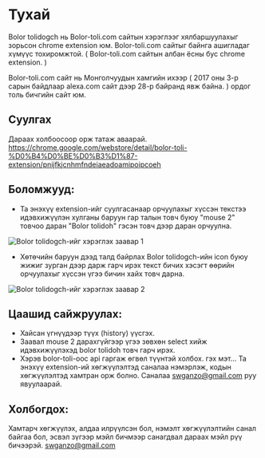 # Тухай

Bolor tolidogch нь Bolor-toli.com сайтын хэрэглээг хялбаршуулахыг зорьсон chrome extension юм. Bolor-toli.com сайтыг байнга ашигладаг хүмүүс тохиромжтой. ( Bolor-toli.com сайтын албан ёсны бус chrome extension. )

Bolor-toli.com сайт нь Монголчуудын хамгийн ихээр ( 2017 оны 3-р сарын байдлаар alexa.com сайт дээр 28-р байранд явж байна. ) ордог толь бичгийн сайт юм.

## Суулгах

Дараах холбоосоор орж татаж аваарай. https://chrome.google.com/webstore/detail/bolor-toli-%D0%B4%D0%BE%D0%B3%D1%87-extension/pnijfkjcnhmfndeiaeadoamipoipcoeh

## Боломжууд:

- Та энэхүү extension-ийг суулгасанаар орчуулахыг хүссэн текстээ идэвхижүүлэн хулганы баруун гар талын товч буюу "mouse 2" товчоо даран "Bolor tolidoh" гэсэн товч дээр даран орчуулна.

![Bolor tolidogch-ийг хэрэглэх заавар 1](https://i.imgur.com/byyVhPA.jpg)

- Хөтөчийн баруун дээд талд байрлах Bolor tolidogch-ийн icon буюу жижиг зурган дээр дарж гарч ирэх текст бичих хэсэгт өөрийн орчуулахыг хүссэн үгээ бичин хайх товч дарна.

![Bolor tolidogch-ийг хэрэглэх заавар 2](https://i.imgur.com/8KiZxbX.png)

## Цаашид сайжруулах:

- Хайсан үгнүүдээр түүх (history) үүсгэх.
- Заавал mouse 2 дарахгүйгээр үгээ зөвхөн select хийж идэвхижүүлэхэд bolor tolidoh товч гарч ирэх.
- Хэрэв bolor-toli-оос api гаргаж өгвөл түүнтэй холбох. гэх мэт...
  Та энэхүү extension-ий хөгжүүлэлтэд саналаа нэмэрлэж, кодын хөгжүүлэлтэд хамтран орж болно. Саналаа swganzo@gmail.com руу явуулаарай.

## Холбогдох:

Хамтарч хөгжүүлэх, алдаа илрүүлсэн бол, нэмэлт хөгжүүлэлтийн санал байгаа бол, эсвэл зүгээр мэйл бичмээр санагдвал дараах мэйл рүү бичээрэй.
swganzo@gmail.com
